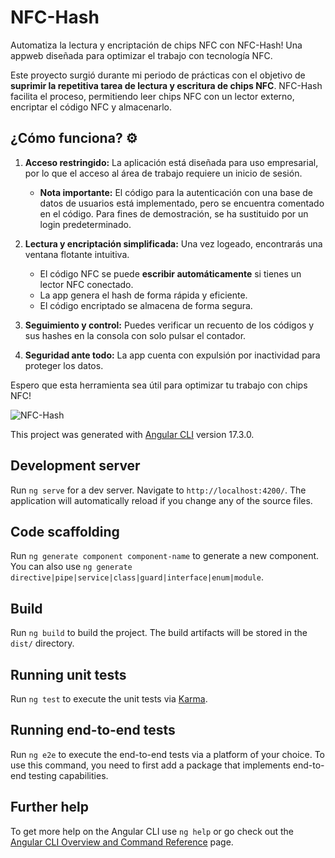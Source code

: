 # NFC-Hash 

Automatiza la lectura y encriptación de chips NFC con NFC-Hash!  Una appweb diseñada para optimizar el trabajo con tecnología NFC. 

Este proyecto surgió durante mi periodo de prácticas con el objetivo de **suprimir la repetitiva tarea de lectura y escritura de chips NFC**.  NFC-Hash facilita el proceso, permitiendo leer chips NFC con un lector externo, encriptar el código NFC y almacenarlo. 

## ¿Cómo funciona? ⚙️

1. **Acceso restringido:**  La aplicación está diseñada para uso empresarial, por lo que el acceso al área de trabajo requiere un inicio de sesión.

    * **Nota importante:** El código para la autenticación con una base de datos de usuarios está implementado, pero se encuentra comentado en el código. Para fines de demostración, se ha sustituido por un login predeterminado. 

2. **Lectura y encriptación simplificada:** Una vez logeado, encontrarás una ventana flotante intuitiva. 
    * El código NFC se puede **escribir automáticamente** si tienes un lector NFC conectado. 
    * La app genera el hash de forma rápida y eficiente. 
    * El código encriptado se almacena de forma segura. 

3. **Seguimiento y control:**  Puedes verificar un recuento de los códigos y sus hashes en la consola con solo pulsar el contador. 

4. **Seguridad ante todo:** La app cuenta con expulsión por inactividad para proteger los datos. 

Espero que esta herramienta sea útil para optimizar tu trabajo con chips NFC!

![NFC-Hash](https://i.ibb.co/wNjgpJFJ/NFC-Hash.png)


This project was generated with [Angular CLI](https://github.com/angular/angular-cli) version 17.3.0.

## Development server

Run `ng serve` for a dev server. Navigate to `http://localhost:4200/`. The application will automatically reload if you change any of the source files.

## Code scaffolding

Run `ng generate component component-name` to generate a new component. You can also use `ng generate directive|pipe|service|class|guard|interface|enum|module`.

## Build

Run `ng build` to build the project. The build artifacts will be stored in the `dist/` directory.

## Running unit tests

Run `ng test` to execute the unit tests via [Karma](https://karma-runner.github.io).

## Running end-to-end tests

Run `ng e2e` to execute the end-to-end tests via a platform of your choice. To use this command, you need to first add a package that implements end-to-end testing capabilities.

## Further help

To get more help on the Angular CLI use `ng help` or go check out the [Angular CLI Overview and Command Reference](https://angular.io/cli) page.
